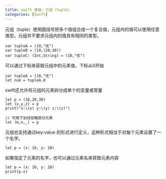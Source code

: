 ```yaml
---
title: swift 基础：元组（tuple）
categories: [Swift]
---
```



元组（tuple）使用圆括号把多个值组合成一个复合值，元组内的值可以使用任意类型，元组并不要求元组内的值具有相同的类型。

```
var tupleA = (10,"优")
var tupleB = (10,(20,30))
var tupleC: (Int,String) = (10,"优")
```

可以通过下标来获取元组中的元素值，下标从0开始

```
var tupleA = (10,"优")
let num = tupleA.0
```

swift还允许将元组的元素拆分成单个的变量或常量   

```
let p = (10,20,30)
let (x,y,z) = p
print("x:\(x) y:\(y) z:\(z)")

// 可用下划线忽略部分元素
let (m,n,_) = p
```

元组也支持通过key:value 的形式进行定义，这种形式相当于对每个元素设置了一个名字。
```
let p = (x: 10, y: 20)
```
如果指定了元素的名字，也可以通过元素名来获取元素内容

```
let p = (x: 10, y: 20)
print(p.x)

```


